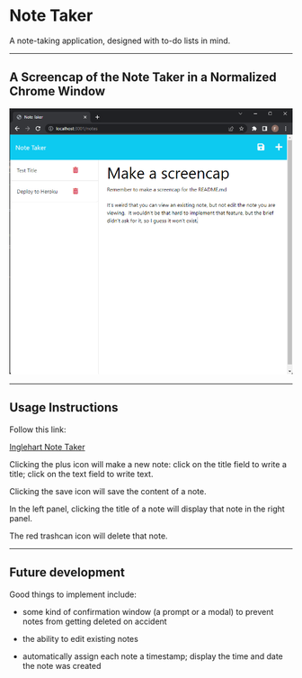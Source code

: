 # Note Taker

A note-taking application, designed with to-do lists in mind.

<hr>

## A Screencap of the Note Taker in a Normalized Chrome Window

![module eleven challenge screencap](./screencap_for_readme.png)

<hr>

## Usage Instructions

Follow this link:

[Inglehart Note Taker](https://REPLACE_THIS_WITH_A_WORKING_LINK)

Clicking the plus icon will make a new note: click on the title field to write a title; click on the text field to write text.

Clicking the save icon will save the content of a note.

In the left panel, clicking the title of a note will display that note in the right panel.

The red trashcan icon will delete that note.

<hr>

## Future development

Good things to implement include:

* some kind of confirmation window (a prompt or a modal) to prevent notes from getting deleted on accident

* the ability to edit existing notes

* automatically assign each note a timestamp; display the time and date the note was created